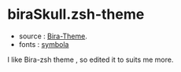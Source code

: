 # biraSkull.zsh-theme
- source : [Bira-Theme](https://github.com/ohmyzsh/ohmyzsh/blob/master/themes/bira.zsh-theme).
- fonts : [symbola](https://fontlibrary.org/en/font/symbola "symbola")

I like Bira-zsh theme , so edited it to suits me more.
